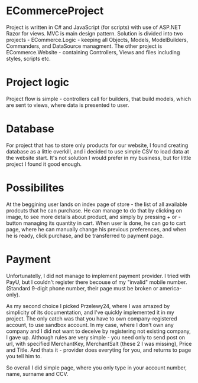 # ECommerceProject
Project is written in C# and JavaScript (for scripts) with use of ASP.NET Razor for views. MVC is main design pattern. 
Solution is divided into two projects - ECommerce.Logic - keeping all Objects, Models, ModelBuilders, Commanders, and DataSource managment.
The other project is ECommerce.Website - containing Controllers, Views and files including styles, scripts etc.
# Project logic
Project flow is simple - controllers call for builders, that build models, which are sent to views, where data is presented to user.
# Database 
For project that has to store only products for our website, I found creating database as a little overkill, and i decided to use simple CSV to load data at the website start.
It's not solution I would prefer in my business, but for little project I found it good enough.
# Possibilites
At the beggining user lands on index page of store - the list of all available prodcuts that he can purchase. He can manage to do that by clicking on image, to see more details about product, and simply by pressing + or - button managing its quantity in cart.
When user is done, he can go to cart page, where he can manually change his previous preferences, and when he is ready, click purchase, and be transferred to payment page.
# Payment
Unfortunatelly, I did not manage to implement payment provider. I tried with PayU, but I couldn't register there becouse of my "invalid" mobile number. (Standard 9-digit phone number, their page must be broken or america-only).

As my second choice I picked Przelewy24, where I was amazed by simplicity of its documentation, and I've quickly implemented it in my project. The only catch was that you have to own company-registered account, to use sandbox account. In my case, where I don't own any company and I did not want to deceive by registering not existing company, I gave up. Although rules are very simple - you need only to send post on url, with specified MerchantKey, MerchantSalt (these 2 I was missing), Price and Title. And thats it - provider does everyting for you, and returns to page you tell him to.

So overall I did simple page, where you only type in your account number, name, surname and CCV. 
